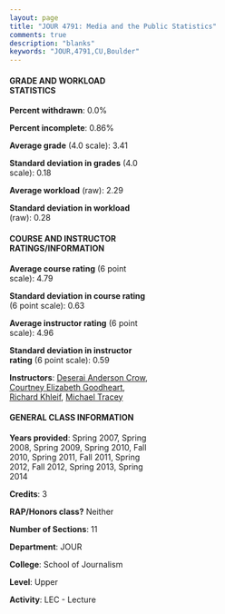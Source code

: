 ```yaml
---
layout: page
title: "JOUR 4791: Media and the Public Statistics"
comments: true
description: "blanks"
keywords: "JOUR,4791,CU,Boulder"
---
```

<head>
<script src="https://ajax.googleapis.com/ajax/libs/jquery/2.1.3/jquery.min.js"></script>
<script src="https://dl.dropboxusercontent.com/s/pc42nxpaw1ea4o9/highcharts.js?dl=0"></script>
<!-- <script src="../assets/js/highcharts.js"></script> -->
<style type="text/css">@font-face {
	font-family: "Bebas Neue";
	src: url(https://www.filehosting.org/file/details/544349/BebasNeue Regular.otf) format("opentype");
	}
	h1.Bebas { 
		font-family: "Bebas Neue", Verdana, Tahoma;
	}
</style>
</head>
<body>
	<div id="container" style="float: right; width: 45%; height: 88%; margin-left: 2.5%; margin-right: 2.5%;"></div>
	<script language="JavaScript">
		$(document).ready(function() {
		var chart = {type: 'column'};
		var title = {text: 'Grade Distribution'};
		var xAxis = {categories: ['A','B','C','D','F'],crosshair: true};
		var yAxis = {min: 0,title: {text: 'Percentage'}};
		var tooltip = {headerFormat: '<center><b><span style="font-size:20px">{point.key}</span></b></center>',
		               pointFormat: '<td style="padding:0"><b>{point.y:.1f}%</b></td>',
		               footerFormat: '</table>',shared: true,useHTML: true};
		var plotOptions = {column: {pointPadding: 0.0,borderWidth: 0}};  
		var credits = {enabled: false};var series= [{name: 'Percent',data: [46.22,50.72,2.26,0.8,0.0,]}];
		var json = {};
		json.chart = chart;
		json.title = title;
		json.tooltip = tooltip;
		json.xAxis = xAxis;
		json.yAxis = yAxis;  
		json.series = series;
		json.plotOptions = plotOptions;  
		json.credits = credits;
		$('#container').highcharts(json);
	});
	</script>
</body>
			   
#### GRADE AND WORKLOAD STATISTICS

**Percent withdrawn**: 0.0%

**Percent incomplete**: 0.86%

**Average grade** (4.0 scale): 3.41

**Standard deviation in grades** (4.0 scale): 0.18

**Average workload** (raw): 2.29

**Standard deviation in workload** (raw): 0.28

#### COURSE AND INSTRUCTOR RATINGS/INFORMATION

**Average course rating** (6 point scale): 4.79

**Standard deviation in course rating** (6 point scale): 0.63

**Average instructor rating** (6 point scale): 4.96

**Standard deviation in instructor rating** (6 point scale): 0.59

**Instructors**: <a href='../../instructors/Deserai_Anderson_Crow'>Deserai Anderson Crow</a>, <a href='../../instructors/Courtney_Elizabeth_Goodheart'>Courtney Elizabeth Goodheart</a>, <a href='../../instructors/Richard_Khleif'>Richard Khleif</a>, <a href='../../instructors/Michael_Tracey'>Michael Tracey</a>

#### GENERAL CLASS INFORMATION

**Years provided**: Spring 2007, Spring 2008, Spring 2009, Spring 2010, Fall 2010, Spring 2011, Fall 2011, Spring 2012, Fall 2012, Spring 2013, Spring 2014

**Credits**: 3

**RAP/Honors class?** Neither

**Number of Sections**: 11

**Department**: JOUR

**College**: School of Journalism

**Level**: Upper

**Activity**: LEC - Lecture
